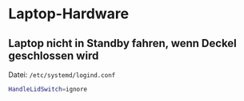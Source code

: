 # Laptop-Hardware

## Laptop nicht in Standby fahren, wenn Deckel geschlossen wird

Datei: `/etc/systemd/logind.conf`

~~~ sh
HandleLidSwitch=ignore
~~~

